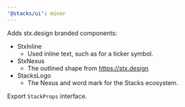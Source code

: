 ```yaml
---
'@stacks/ui': minor
---
```


Adds stx.design branded components:

- StxInline
  - Used inline text, such as for a ticker symbol.
- StxNexus
  - The outlined shape from https://stx.design
- StacksLogo
  - The Nexus and word mark for the Stacks ecosystem.

Export `StackProps` interface.
